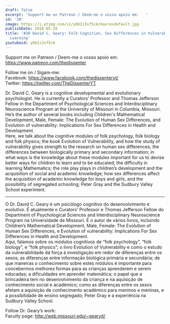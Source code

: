 ```yaml
---
draft: false
excerpt: 'Support me on Patreon / Deem-me o vosso apoio em:   '
id: '30'
image: https://i.ytimg.com/vi/ybbIi3xf5cA/maxresdefault.jpg
publishDate: 2018-05-28
title: '#30 David C. Geary: Folk Cognition, Sex Differences in Vulnerability, Children''s
  Learning'
youtubeid: ybbIi3xf5cA
---
```

<div class="timelinks">

Support me on Patreon / Deem-me o vosso apoio em:   
https://www.patreon.com/thedissenter

Follow me on / Sigam-me:  
Facebook: https://www.facebook.com/thedissenteryt/  
Twitter: https://twitter.com/TheDissenterYT

Dr. David C. Geary is a cognitive developmental and evolutionary psychologist. He is currently a Curators’ Professor and Thomas Jefferson Fellow in the Department of Psychological Sciences and Interdisciplinary Neuroscience Program at the University of Missouri in Columbia, Missouri. He’s the author of several books including Children's Mathematical Development, Male, Female: The Evolution of Human Sex Differences, and Evolution of vulnerability: Implications For Sex Differences in Health and Development.   
Here, we talk about the cognitive modules of folk psychology, folk biology and folk physics; the book Evolution of Vulnerability, and how the study of vulnerability gives strength to the research on human sex differences; the differences between biologically primary and secondary information; in what ways is the knowledge about these modules important for us to devise better ways for children to learn and to be educated; the difficulty in learning Mathematics; the role play plays in children’s development and the acquisition of social and academic knowledge; how sex differences affect the acquisition of academic knowledge for boys and girls, and the possibility of segregated schooling; Peter Gray and the Sudbury Valley School experiment.

---

O Dr. David C. Geary é um psicólogo cognitivo do desenvolvimento e evolutivo. É atualmente o Curators’ Professor e Thomas Jefferson Fellow do Department of Psychological Sciences and Interdisciplinary Neuroscience Program na Universidade de Missouri. É o autor de vários livros, incluindo Children’s Mathematical Development, Male, Female: The Evolution of Human Sex Differences, e Evolution of vulnerability: Implications For Sex Differences in Health and Development.    
Aqui, falamos sobre os módulos cognitivos de “folk psychology”, “folk biology”, e “folk physics”; o livro Evolution of Vulnerability e como o estudo da vulnerabilidade dá força à investigação em redor de diferenças entre os sexos; as diferenças entre informação biológica primária e secundária; de que maneiras o conhecimento sobre estes módulos é importante para concebermos melhores formas para as crianças aprenderem e serem educadas; a dificuldades em aprender matemática; o papel que a brincadeira tem no desenvolvimento da criança e na aquisição de conhecimento social e académico; como as diferenças entre os sexos afetam a aquisição de conhecimento académico para meninos e meninas, e a possibilidade de ensino segregado; Peter Gray e a experiência na Sudbury Valley School.

Follow Dr. Geary’s work:  
Faculty page: http://web.missouri.edu/~gearyd/</div>

